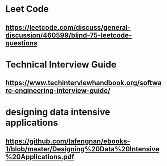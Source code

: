 # Leet Code 
## https://leetcode.com/discuss/general-discussion/460599/blind-75-leetcode-questions
# Technical Interview Guide
## https://www.techinterviewhandbook.org/software-engineering-interview-guide/
# designing data intensive applications 
## https://github.com/lafengnan/ebooks-1/blob/master/Designing%20Data%20Intensive%20Applications.pdf